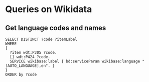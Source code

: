 # Queries on Wikidata
## Get language codes and names
    
```
SELECT DISTINCT ?code ?itemLabel 
WHERE
{
  ?item wdt:P305 ?code.
  [] wdt:P424 ?code.
  SERVICE wikibase:label { bd:serviceParam wikibase:language "[AUTO_LANGUAGE],en". }
}
ORDER by ?code
```
